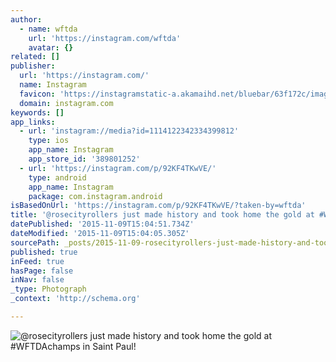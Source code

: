 ```yaml
---
author:
  - name: wftda
    url: 'https://instagram.com/wftda'
    avatar: {}
related: []
publisher:
  url: 'https://instagram.com/'
  name: Instagram
  favicon: 'https://instagramstatic-a.akamaihd.net/bluebar/63f172c/images/ico/favicon.ico'
  domain: instagram.com
keywords: []
app_links:
  - url: 'instagram://media?id=1114122342334399812'
    type: ios
    app_name: Instagram
    app_store_id: '389801252'
  - url: 'https://instagram.com/p/92KF4TKwVE/'
    type: android
    app_name: Instagram
    package: com.instagram.android
isBasedOnUrl: 'https://instagram.com/p/92KF4TKwVE/?taken-by=wftda'
title: '@rosecityrollers just made history and took home the gold at #WFTDAchamps in Saint Paul!'
datePublished: '2015-11-09T15:04:51.734Z'
dateModified: '2015-11-09T15:04:05.305Z'
sourcePath: _posts/2015-11-09-rosecityrollers-just-made-history-and-took-home-the-gold-at.md
published: true
inFeed: true
hasPage: false
inNav: false
_type: Photograph
_context: 'http://schema.org'

---
```

![&commat;rosecityrollers just made history and took home the gold at &num;WFTDAchamps in Saint Paul&excl;](https://scontent.cdninstagram.com/hphotos-xfp1/t51.2885-15/s640x640/sh0.08/e35/11950674_856073827839557_1493232849_n.jpg)